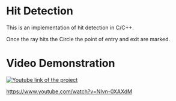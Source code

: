 # Hit Detection

This is an implementation of hit detection in C/C++.

Once the ray hits the Circle the point of entry and exit are marked.

# Video Demonstration

[![Youtube link of the project](https://img.youtube.com/vi/NIvn-0XAXdM/0.jpg)](https://www.youtube.com/watch?v=NIvn-0XAXdM)

https://www.youtube.com/watch?v=NIvn-0XAXdM
